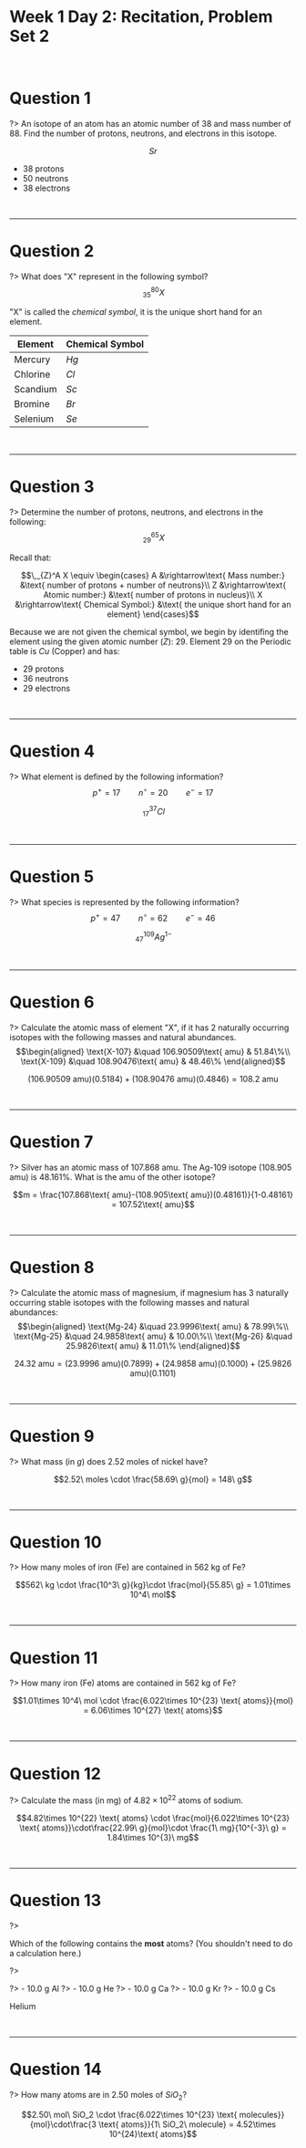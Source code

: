 # Week 1 Day 2: Recitation, Problem Set 2

<br />

# Question 1

?> An isotope of an atom has an atomic number of 38 and mass number of 88. Find the number of protons, neutrons, and electrons in this isotope.

$$Sr$$

- $38$ protons
- $50$ neutrons
- $38$ electrons

<br />

<hr>

# Question 2

?> What does "X" represent in the following symbol? $$\,_{35}^{80}X$$

"X" is called the *chemical symbol*, it is the unique short hand for an element.

| Element | Chemical Symbol |
| --- | --- |
| Mercury | $Hg$ |
| Chlorine | $Cl$ |
| Scandium | $Sc$ |
| Bromine | $Br$ |
| Selenium | $Se$ |

<br />

<hr>

# Question 3

?> Determine the number of protons, neutrons, and electrons in the following: $$\,_{29}^{65}X$$

Recall that:

$$\,_{Z}^A X \equiv \begin{cases}
A &\rightarrow\text{ Mass number:} &\text{ number of protons + number of neutrons}\\
Z &\rightarrow\text{ Atomic number:} &\text{ number of protons in nucleus}\\
X &\rightarrow\text{ Chemical Symbol:} &\text{ the unique short hand for an element}
\end{cases}$$

Because we are not given the chemical symbol, we begin by identifing the element using the given atomic number ($Z$): $29$. Element $29$ on the Periodic table is $Cu$ (Copper) and has:

- $29$ protons
- $36$ neutrons
- $29$ electrons

<br />

<hr>

# Question 4

?> What element is defined by the following information? $$p^+=17 \qquad n^\circ=20 \qquad e^-=17$$

$$\,_{17}^{37} Cl$$

<br />

<hr>

# Question 5

?> What species is represented by the following information? $$p^+=47 \qquad n^\circ=62 \qquad e^-=46$$

$$\,_{47}^{109} Ag^{1-}$$

<br />

<hr>

# Question 6

?> Calculate the atomic mass of element "X", if it has 2 naturally occurring isotopes with the following masses and natural abundances. $$\begin{aligned} \text{X-107} &\quad 106.90509\text{ amu} & 51.84\%\\ \text{X-109} &\quad 108.90476\text{ amu} & 48.46\% \end{aligned}$$

$$(106.90509\text{ amu})(0.5184) + (108.90476\text{ amu})(0.4846) = 108.2\text{ amu}$$

<br />

<hr>

# Question 7

?> Silver has an atomic mass of $107.868$ amu. The Ag-$109$ isotope ($108.905$ amu) is $48.161\%$. What is the amu of the other isotope?

$$m = \frac{107.868\text{ amu}-(108.905\text{ amu})(0.48161)}{1-0.48161} = 107.52\text{ amu}$$

<br />

<hr>

# Question 8

?> Calculate the atomic mass of magnesium, if magnesium has 3 naturally occurring stable isotopes with the following masses and natural abundances: $$\begin{aligned} \text{Mg-24} &\quad 23.9996\text{ amu} & 78.99\%\\ \text{Mg-25} &\quad 24.9858\text{ amu} & 10.00\%\\ \text{Mg-26} &\quad 25.9826\text{ amu} & 11.01\% \end{aligned}$$

$$24.32\text{ amu} = (23.9996\text{ amu})(0.7899) + (24.9858\text{ amu})(0.1000) + (25.9826\text{ amu})(0.1101)$$

<br />

<hr>

# Question 9

?> What mass (in $g$) does 2.52 moles of nickel have?

$$2.52\ moles \cdot \frac{58.69\ g}{mol} = 148\ g$$

<br />

<hr>

# Question 10

?> How many moles of iron (Fe) are contained in $562$ kg of Fe?

$$562\ kg \cdot \frac{10^3\ g}{kg}\cdot \frac{mol}{55.85\ g} = 1.01\times 10^4\ mol$$

<br />

<hr>

# Question 11

?> How many iron (Fe) atoms are contained in $562$ kg of Fe?

$$1.01\times 10^4\ mol \cdot \frac{6.022\times 10^{23} \text{ atoms}}{mol} = 6.06\times 10^{27} \text{ atoms}$$

<br />

<hr>

# Question 12

?> Calculate the mass (in mg) of $4.82\times 10^{22}$ atoms of sodium.

$$4.82\times 10^{22} \text{ atoms} \cdot \frac{mol}{6.022\times 10^{23} \text{ atoms}}\cdot\frac{22.99\ g}{mol}\cdot \frac{1\ mg}{10^{-3}\ g} = 1.84\times 10^{3}\ mg$$

<br />

<hr>

# Question 13

?> <p>Which of the following contains the **most** atoms? (You shouldn't need to do a calculation here.) </p>
?> <p> </p>
?> - $10.0$ g Al
?> - $10.0$ g He
?> - $10.0$ g Ca
?> - $10.0$ g Kr
?> - $10.0$ g Cs

Helium

<br />

<hr>

# Question 14

?> How many atoms are in $2.50$ moles of $SiO_2$?

$$2.50\ mol\ SiO_2 \cdot \frac{6.022\times 10^{23} \text{ molecules}}{mol}\cdot\frac{3 \text{ atoms}}{1\ SiO_2\ molecule} = 4.52\times 10^{24}\text{ atoms}$$
